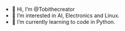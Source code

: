 - 👋 Hi, I’m @Tobithecreator
- 👀 I’m interested in AI, Electronics and Linux.
- 🌱 I’m currently learning to code in Python.


<!---
Tobithecreator/Tobithecreator is a ✨ special ✨ repository because its `README.md` (this file) appears on your GitHub profile.
You can click the Preview link to take a look at your changes.
--->
